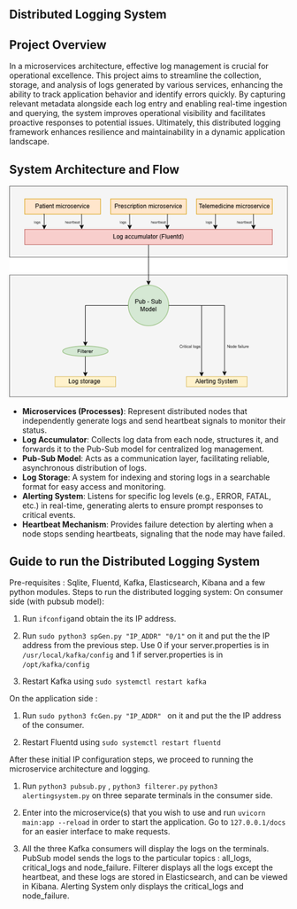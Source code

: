 ## Distributed Logging System

## Project Overview
In a microservices architecture, effective log management is crucial for operational excellence. This project aims to streamline the collection, storage, and analysis of logs generated by various services, enhancing the ability to track application behavior and identify errors quickly. By capturing relevant metadata alongside each log entry and enabling real-time ingestion and querying, the system improves operational visibility and facilitates proactive responses to potential issues. Ultimately, this distributed logging framework enhances resilience and maintainability in a dynamic application landscape.

## System Architecture and Flow
![screenshot](architecture_diagram.png)
- **Microservices (Processes)**: Represent distributed nodes that independently generate logs and send heartbeat signals to monitor their status.
- **Log Accumulator**: Collects log data from each node, structures it, and forwards it to the Pub-Sub model for centralized log management.
- **Pub-Sub Model**: Acts as a communication layer, facilitating reliable, asynchronous distribution of logs.
- **Log Storage**: A system for indexing and storing logs in a searchable format for easy access and monitoring.
- **Alerting System**: Listens for specific log levels (e.g., ERROR, FATAL, etc.) in real-time, generating alerts to ensure prompt responses to critical events.
- **Heartbeat Mechanism**: Provides failure detection by alerting when a node stops sending heartbeats, signaling that the node may have failed.

## Guide to run the Distributed Logging System
Pre-requisites : Sqlite, Fluentd, Kafka, Elasticsearch, Kibana and a few python modules. 
Steps to run the distributed logging system: 
On consumer side (with pubsub model):

1. Run ```ifconfig```and obtain the its IP address.

2. Run ```sudo python3 spGen.py "IP_ADDR" "0/1"``` on it and put the the IP address from the previous step. Use 0 if your server.properties is in ```/usr/local/kafka/config``` and 1 if server.properties is in ```/opt/kafka/config``` 

3. Restart Kafka using ```sudo systemctl restart kafka```

On the application side : 

1. Run ```sudo python3 fcGen.py "IP_ADDR" ``` on it and put the the IP address of the consumer. 

2. Restart Fluentd using ```sudo systemctl restart fluentd```

After these initial IP configuration steps, we proceed to running the microservice architecture and logging. 

1. Run ```python3 pubsub.py``` , ```python3 filterer.py``` ```python3 alertingsystem.py``` on three separate terminals in the consumer side. 

2. Enter into the microservice(s) that you wish to use and run ```uvicorn main:app --reload``` in order to start the application. Go to ```127.0.0.1/docs``` for an easier interface to make requests. 

3. All the three Kafka consumers will display the logs on the terminals. PubSub model sends the logs to the particular topics : all_logs, critical_logs and node_failure.  Filterer displays all the logs except the heartbeat, and these logs are stored in Elasticsearch, and can be viewed in Kibana. Alerting System only displays the critical_logs and node_failure. 
